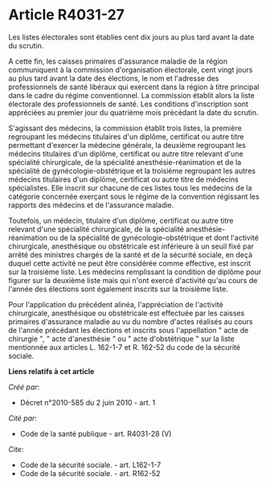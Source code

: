 # Article R4031-27

Les listes électorales sont établies cent dix jours au plus tard avant la date du scrutin.

A cette fin, les caisses primaires d'assurance maladie de la région communiquent à la commission d'organisation électorale,
cent vingt jours au plus tard avant la date des élections, le nom et l'adresse des professionnels de santé libéraux qui
exercent dans la région à titre principal dans le cadre du régime conventionnel. La commission établit alors la liste
électorale des professionnels de santé. Les conditions d'inscription sont appréciées au premier jour du quatrième mois
précédant la date du scrutin.

S'agissant des médecins, la commission établit trois listes, la première regroupant les médecins titulaires d'un diplôme,
certificat ou autre titre permettant d'exercer la médecine générale, la deuxième regroupant les médecins titulaires d'un
diplôme, certificat ou autre titre relevant d'une spécialité chirurgicale, de la spécialité anesthésie-réanimation et de la
spécialité de gynécologie-obstétrique et la troisième regroupant les autres médecins titulaires d'un diplôme, certificat ou
autre titre de médecins spécialistes. Elle inscrit sur chacune de ces listes tous les médecins de la catégorie concernée
exerçant sous le régime de la convention régissant les rapports des médecins et de l'assurance maladie. 

Toutefois, un médecin, titulaire d'un diplôme, certificat ou autre titre relevant d'une spécialité chirurgicale, de la
spécialité anesthésie-réanimation ou de la spécialité de gynécologie-obstétrique et dont l'activité chirurgicale,
anesthésique ou obstétricale est inférieure à un seuil fixé par arrêté des ministres chargés de la santé et de la sécurité
sociale, en deçà duquel cette activité ne peut être considérée comme effective, est inscrit sur la troisième liste. Les
médecins remplissant la condition de diplôme pour figurer sur la deuxième liste mais qui n'ont exercé d'activité qu'au cours
de l'année des élections sont également inscrits sur la troisième liste. 

Pour l'application du précédent alinéa, l'appréciation de l'activité chirurgicale, anesthésique ou obstétricale est effectuée
par les caisses primaires d'assurance maladie au vu du nombre d'actes réalisés au cours de l'année précédant les élections et
inscrits sous l'appellation " acte de chirurgie ", " acte d'anesthésie " ou " acte d'obstétrique " sur la liste mentionnée
aux articles L. 162-1-7 et R. 162-52 du code de la sécurité sociale.

**Liens relatifs à cet article**

_Créé par_:

  - Décret n°2010-585 du 2 juin 2010 - art. 1

_Cité par_:

  - Code de la santé publique - art. R4031-28 (V)

_Cite_:

  - Code de la sécurité sociale. - art. L162-1-7
  - Code de la sécurité sociale. - art. R162-52
